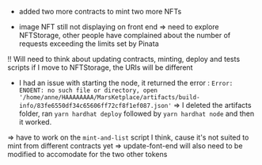 - added two more contracts to mint two more NFTs

- image NFT still not displaying on front end => need to explore NFTStorage, other people have complained about the number of requests exceeding the limits set by Pinata

!! Will need to think about updating contracts, minting, deploy and tests scripts if I move to NFTStorage, the URIs will be different

- I had an issue with starting the node, it returned the error : `Error: ENOENT: no such file or directory, open '/home/anne/HAAAAAAAA/MarsKetplace/artifacts/build-info/83fe6550df34c65606ff72cf8f1ef087.json'`
  => I deleted the artifacts folder, ran `yarn hardhat deploy` followed by `yarn hardhat node` and then it worked.

=> have to work on the `mint-and-list` script I think, cause it's not suited to mint from different contracts yet
=> update-font-end will also need to be modified to accomodate for the two other tokens
